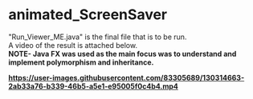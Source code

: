 # animated_ScreenSaver
"Run_Viewer_ME.java" is the final file that is to be run.</br>
A video of the result is attached below.</br>
<b>NOTE- Java FX was used as the main focus was to understand and implement polymorphism and inheritance. 


https://user-images.githubusercontent.com/83305689/130314663-2ab33a76-b339-46b5-a5e1-e95005f0c4b4.mp4
